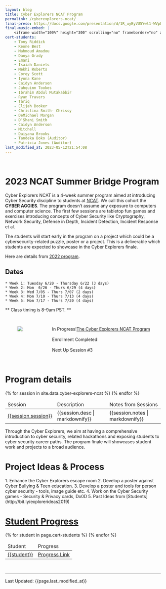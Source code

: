 ```yaml
---
layout: blog
title: Cyber Explorers NCAT Program
permalink: /cyberexplorers-ncat/
final-preso: https://docs.google.com/presentation/d/1R_uyEyVU5Ywl1-WVpL0c6SvuhB8mHsJDBn4zkl-9qBg/edit?usp=sharing
final-music-embed: |
    <iframe width="100%" height="300" scrolling="no" frameborder="no" allow="autoplay" src="https://w.soundcloud.com/player/?url=https%3A//api.soundcloud.com/tracks/1056362899&color=%23ff5500&auto_play=false&hide_related=false&show_comments=true&show_user=true&show_reposts=false&show_teaser=true&visual=true"></iframe>
cert-students:
    - Tony Riddick
    - Keone Best
    - Mahmoud Amadou
    - Danya Grady
    - Emani
    - Isaiah Daniels
    - Mekhi Roberts
    - Corey Scott
    - Iyona Kane
    - Caidyn Anderson
    - Jahquinn Tookes
    - Ibrahim Abdul Mutakabbir
    - Ryan Travers
    - Tariq
    - Elijah Booker
    - Christina Smith- Chrissy
    - DeMichael Morgan
    - D’Shani Smith
    - Caidyn Anderson
    - Mitchell
    - Daiyana Brooks
    - Tandeka Boko (Auditor)
    - Patricia Jones (Auditor)
last_modified_at: 2023-05-12T21:54:08
---
```

<br/>
<h1 class="title">2023 NCAT Summer Bridge Program </h1>

Cyber Explorers NCAT is a 4-week summer program aimed at introducing Cyber Security discipline to  students at [NCAT](https://www.ncat.edu/). We call this cohort the **CYBER AGGIES**. The program doesn’t assume any exposure to computers and computer science. The first few sessions are tabletop fun games and exercises introducing concepts of Cyber Security like Cryptography, Network Security, Defense in Depth, Incident Detection, Incident Response et al.

The students will start early in the program on a project which could be a cybersecurity-related puzzle, poster or a project. This is a deliverable which students are expected to showcase in the Cyber Explorers finale.

Here are details from [2022 program]({{site.url}}{{site.baseurl}}/cyberexplorers-ncat-2022/).

## Dates
    * Week 1: Tuesday 6/20 - Thursday 6/22 (3 days)
    * Week 2: Mon  6/26 - Thurs 6/29 (4 days)
    * Week 3: Wed 7/05 - Thurs 7/07 (2 days)
    * Week 4: Mon 7/10 - Thurs 7/13 (4 days)
    * Week 5: Mon 7/17 - Thurs 7/20 (4 days)

** Class timing is 8-9am PST. **

<br/>
<section>
<div class="container">
    <div class="columns is-multiline is-mobile is-centered">
        <div class="column is-half">
            <figure class="image is-square">
            <img src="{{site.url}}{{site.baseurl}}assets/images/ncat.png"/>
            </figure>
        </div>
        <div class="column is-half">
        <p class="has-text-left">   
            <div>
                <span class="tag is-primary">In Progress!</span><a href=''>The Cyber Explorers NCAT Program</a>
                <br/> <br/>
                <span class="tag is-danger">Enrollment Completed</span>
                <br/> <br/>
                <span class="tag is-danger">Next Up Session #3</span>
            </div>
            </p>
        </div>
    </div>
</div>
</section>

<br/>
<h1 class="title">Program details</h1>
<table class="table is-bordered is-striped">
    <thead>
        <td>Session</td><td>Description</td><td>Notes from Sessions</td>
    </thead>
    <tbody>
    {% for session in site.data.cyber-explorers-ncat %} 
    <tr>
        <td><a id="{{session.session| url_encode}}" href="#{{session.session | url_encode}}">{{session.session}}</a></td>
        <td>{{session.desc | markdownify}}</td>
        <td>{{session.notes | markdownify}}</td>
    </tr>
    {% endfor %}
    </tbody>
</table>

Through the Cyber Explorers, we aim at having a comprehensive introduction to cyber security, related hackathons and exposing students to cyber security career paths. The program finale will showcases student work and projects to a broad audience.
<br/>


<h1 class="title">Project Ideas & Process</h1>
1. Enhance the Cyber Explorers escape room
2. Develop a poster against Cyber Bullying & Teen education.
3. Develop a poster and tools for person cyber security - tools, image guide etc.
4. Work on the Cyber Security games - Security & Privacy cards, Dx0D
5. Past Ideas from [Students](http://bit.ly/explorerideas2019)
<br/>

<h1 class="title"><a id="progress" href="#certificates">Student Progress</a></h1>
<table class="table is-bordered is-striped">
    <thead>
        <td>Student</td><td>Progress</td>
    </thead>
    <tbody>
    {% for student in page.cert-students %} 
    <tr>
        <td><a id="{{student | url_encode}}" href="#{{student | url_encode}}">{{student}}</a></td>
        <td><a href="{{site.url}}{{site.baseurl}}assets/images/gs-certs/png/{{student | replace: ' ','_'}}.png">Progress Link</a></td>
    </tr>
    {% endfor %}
    </tbody>
</table>
<br/>
<hr/>
Last Updated: {{page.last_modified_at}}